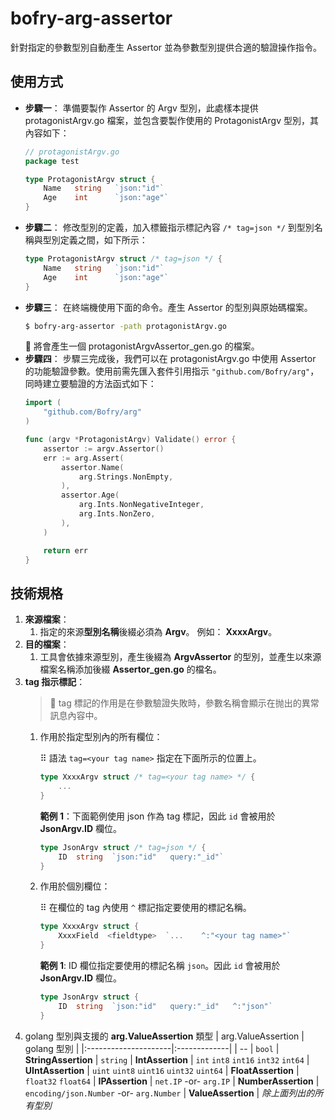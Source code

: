 bofry-arg-assertor
================
針對指定的參數型別自動產生 Assertor 並為參數型別提供合適的驗證操作指令。

## **使用方式**
- **步驟一**： 準備要製作 Assertor 的 Argv 型別，此處樣本提供 protagonistArgv.go 檔案，並包含要製作使用的 ProtagonistArgv 型別，其內容如下：
    ```go
    // protagonistArgv.go
    package test

    type ProtagonistArgv struct {
        Name   string   `json:"id"`
        Age    int      `json:"age"`
    }
    ```
- **步驟二**： 修改型別的定義，加入標籤指示標記內容 `/* tag=json */` 到型別名稱與型別定義之間，如下所示：
    ```go
    type ProtagonistArgv struct /* tag=json */ {
        Name   string   `json:"id"`
        Age    int      `json:"age"`
    }
    ```
- **步驟三**： 在終端機使用下面的命令。產生 Assertor 的型別與原始碼檔案。
    ```bash
    $ bofry-arg-assertor -path protagonistArgv.go
    ```
    📝 將會產生一個 protagonistArgvAssertor_gen.go 的檔案。
- **步驟四**： 步驟三完成後，我們可以在 protagonistArgv.go 中使用 Assertor 的功能驗證參數。使用前需先匯入套件引用指示 `"github.com/Bofry/arg"`，同時建立要驗證的方法函式如下：
    ```go
    import (
        "github.com/Bofry/arg"
    )
    ```
    ```go
    func (argv *ProtagonistArgv) Validate() error {
        assertor := argv.Assertor()
        err := arg.Assert(
            assertor.Name(
                arg.Strings.NonEmpty,
            ),
            assertor.Age(
                arg.Ints.NonNegativeInteger,
                arg.Ints.NonZero,
            ),
        )

        return err
    }
    ```

## **技術規格**
1. **來源檔案**：
   1. 指定的來源**型別名稱**後綴必須為 **Argv**。 例如： **XxxxArgv**。
2. **目的檔案**：
   1. 工具會依據來源型別，產生後綴為 **ArgvAssertor** 的型別，並產生以來源檔案名稱添加後綴 **Assertor_gen.go** 的檔名。
3. **tag 指示標記**：
   > 💬 tag 標記的作用是在參數驗證失敗時，參數名稱會顯示在抛出的異常訊息內容中。
   1. 作用於指定型別內的所有欄位：
      
      ⠿ 語法 `tag=<your tag name>` 指定在下面所示的位置上。
        ```go
        type XxxxArgv struct /* tag=<your tag name> */ {
            ...
        }
        ```
        **範例 1**：下面範例使用 json 作為 tag 標記，因此 `id` 會被用於 **JsonArgv.ID** 欄位。
        ```go
        type JsonArgv struct /* tag=json */ {
            ID  string  `json:"id"   query:"_id"`
        }
        ```
   2. 作用於個別欄位：

        ⠿ 在欄位的 tag 內使用 `^` 標記指定要使用的標記名稱。
        ```go
        type XxxxArgv struct {
            XxxxField  <fieldtype>  `...    ^:"<your tag name>"`
        }
        ```
        **範例 1**: ID 欄位指定要使用的標記名稱 `json`。因此 `id` 會被用於 **JsonArgv.ID** 欄位。
        ```go
        type JsonArgv struct {
            ID  string  `json:"id"   query:"_id"   ^:"json"`
        }
        ```
4. golang 型別與支援的 **arg.ValueAssertion** 類型 
   | arg.ValueAssertion   | golang 型別 |
   |:---------------------|:-------------|
   | --                   | `bool`
   | **StringAssertion**  | `string`
   | **IntAssertion**     | `int` `int8` `int16` `int32` `int64`
   | **UIntAssertion**    | `uint` `uint8` `uint16` `uint32` `uint64`
   | **FloatAssertion**   | `float32` `float64`
   | **IPAssertion**      | `net.IP` -or- `arg.IP`
   | **NumberAssertion**  | `encoding/json.Number` -or- `arg.Number`
   | **ValueAssertion**   | *除上面列出的所有型別*

